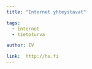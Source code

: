 ```yaml
---
title: "Internet yhteystavat"

tags:
  - internet
  - tietoturva

author: IV

link:  http://hs.fi
---
```


